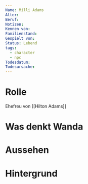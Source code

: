 ```yaml
---
Name: Milli Adams
Alter: 
Beruf: 
Notizen: 
Kennen von: 
Familienstand: 
Gespielt von: 
Status: Lebend
tags:
  - character
  - npc
Todesdatum: 
Todesursache:
---
```

# Rolle
Ehefreu von [[Hilton Adams]]

# Was denkt Wanda


# Aussehen



# Hintergrund



